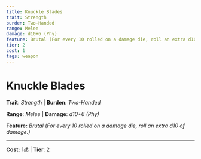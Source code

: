 ```yaml
---
title: Knuckle Blades
trait: Strength
burden: Two-Handed
range: Melee
damage: d10+6 (Phy)
feature: Brutal (For every 10 rolled on a damage die, roll an extra d10 of damage.)
tier: 2
cost: 1
tags: weapon
---
```

# Knuckle Blades

**Trait**: _Strength_ | **Burden**: _Two-Handed_

**Range**: _Melee_ | **Damage**: _d10+6 (Phy)_

**Feature:** _Brutal (For every 10 rolled on a damage die, roll an extra d10 of damage.)_

___
**Cost:** 1💰 | **Tier**: 2
